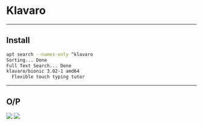 # Klavaro

---

## Install
````sh
apt search --names-only ^klavaro
Sorting... Done
Full Text Search... Done
klavaro/bionic 3.02-1 amd64
  Flexible touch typing tutor
````

---

## O/P
[<img src="https://i.imgur.com/SLV8Ubw.png">](https://i.imgur.com/SLV8Ubw.png)
[<img src="https://i.imgur.com/KkSC8eu.png">](https://i.imgur.com/KkSC8eu.png)
